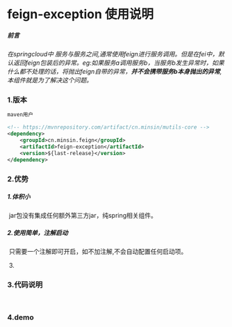 # feign-exception 使用说明

##### 前言

*在springcloud中 服务与服务之间,通常使用feign进行服务调用。但是在fei中，默认返回feign包装后的异常。eg:如果服务a调用服务b，当服务b发生异常时，如果什么都不处理的话，将抛出feign自带的异常，**并不会携带服务b本身抛出的异常**,本组件就是为了解决这个问题。*



### 1.版本

```xml
maven用户

<!-- https://mvnrepository.com/artifact/cn.minsin/mutils-core -->
<dependency>
    <groupId>cn.minsin.feign</groupId>
    <artifactId>feign-exception</artifactId>
    <version>${last-release}</version>
</dependency>


```



### 2.优势

##### 	1.体积小

​		jar包没有集成任何额外第三方jar，纯spring相关组件。

##### 	2.使用简单，注解启动

​		只需要一个注解即可开启，如不加注解,不会自动配置任何启动项。

​	3.

### 3.代码说明

```java



```



### 4.demo





